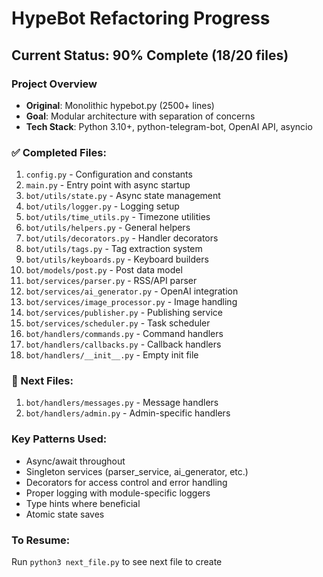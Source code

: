 # HypeBot Refactoring Progress

## Current Status: 90% Complete (18/20 files)

### Project Overview
- **Original**: Monolithic hypebot.py (2500+ lines)
- **Goal**: Modular architecture with separation of concerns
- **Tech Stack**: Python 3.10+, python-telegram-bot, OpenAI API, asyncio

### ✅ Completed Files:
1. `config.py` - Configuration and constants
2. `main.py` - Entry point with async startup
3. `bot/utils/state.py` - Async state management
4. `bot/utils/logger.py` - Logging setup
5. `bot/utils/time_utils.py` - Timezone utilities
6. `bot/utils/helpers.py` - General helpers
7. `bot/utils/decorators.py` - Handler decorators
8. `bot/utils/tags.py` - Tag extraction system
9. `bot/utils/keyboards.py` - Keyboard builders
10. `bot/models/post.py` - Post data model
11. `bot/services/parser.py` - RSS/API parser
12. `bot/services/ai_generator.py` - OpenAI integration
13. `bot/services/image_processor.py` - Image handling
14. `bot/services/publisher.py` - Publishing service
15. `bot/services/scheduler.py` - Task scheduler
16. `bot/handlers/commands.py` - Command handlers
17. `bot/handlers/callbacks.py` - Callback handlers
18. `bot/handlers/__init__.py` - Empty init file

### 🔄 Next Files:
1. `bot/handlers/messages.py` - Message handlers
2. `bot/handlers/admin.py` - Admin-specific handlers

### Key Patterns Used:
- Async/await throughout
- Singleton services (parser_service, ai_generator, etc.)
- Decorators for access control and error handling
- Proper logging with module-specific loggers
- Type hints where beneficial
- Atomic state saves

### To Resume:
Run `python3 next_file.py` to see next file to create
